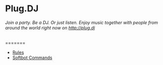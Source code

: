 Plug.DJ
=======
###### Join a party. Be a DJ. Or just listen. Enjoy music together with people from around the world right now on http://plug.dj
=======

* [Rules](https://github.com/Colinowww/Century/blob/master/Rules)
* [Softbot Commands](https://github.com/Colinowww/Century/blob/master/Softbot%20Commands)
